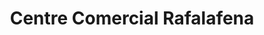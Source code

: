 ---
title: "Centre Comercial Rafalafena"
url: /castello-de-la-plana/centre-comercial-rafalafena/
shop: Einkaufszentrum
---